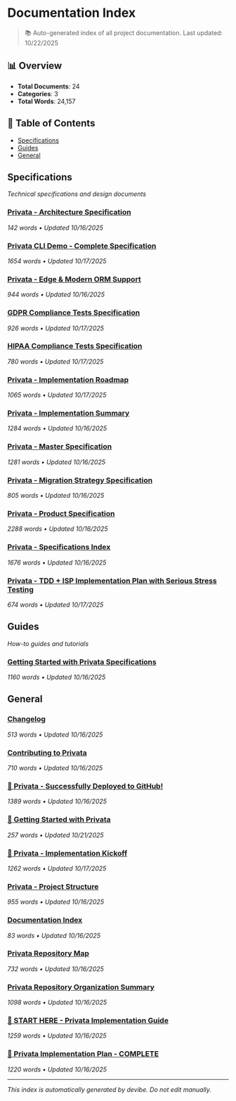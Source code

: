 # Documentation Index

> 📚 Auto-generated index of all project documentation. Last updated: 10/22/2025

## 📊 Overview

- **Total Documents**: 24
- **Categories**: 3
- **Total Words**: 24,157

## 📑 Table of Contents

- [Specifications](#specifications)
- [Guides](#guides)
- [General](#general)

## Specifications

*Technical specifications and design documents*

### [Privata - Architecture Specification](specifications/ARCHITECTURE_SPECIFICATION.md)

*142 words • Updated 10/16/2025*

### [Privata CLI Demo - Complete Specification](specifications/CLI_DEMO_SPECIFICATION.md)

*1654 words • Updated 10/17/2025*

### [Privata - Edge & Modern ORM Support](specifications/EDGE_AND_MODERN_ORM_SUPPORT.md)

*944 words • Updated 10/16/2025*

### [GDPR Compliance Tests Specification](specifications/GDPR_COMPLIANCE_TESTS.md)

*926 words • Updated 10/17/2025*

### [HIPAA Compliance Tests Specification](specifications/HIPAA_COMPLIANCE_TESTS.md)

*780 words • Updated 10/17/2025*

### [Privata - Implementation Roadmap](specifications/IMPLEMENTATION_ROADMAP.md)

*1065 words • Updated 10/17/2025*

### [Privata - Implementation Summary](specifications/IMPLEMENTATION_SUMMARY.md)

*1284 words • Updated 10/16/2025*

### [Privata - Master Specification](specifications/MASTER_SPECIFICATION.md)

*1281 words • Updated 10/16/2025*

### [Privata - Migration Strategy Specification](specifications/MIGRATION_STRATEGY_SPECIFICATION.md)

*805 words • Updated 10/16/2025*

### [Privata - Product Specification](specifications/PRODUCT_SPECIFICATION.md)

*2288 words • Updated 10/16/2025*

### [Privata - Specifications Index](specifications/SPECIFICATIONS_INDEX.md)

*1676 words • Updated 10/16/2025*

### [Privata - TDD + ISP Implementation Plan with Serious Stress Testing](specifications/TDD_ISP_IMPLEMENTATION_PLAN.md)

*674 words • Updated 10/17/2025*

## Guides

*How-to guides and tutorials*

### [Getting Started with Privata Specifications](guides/GETTING_STARTED.md)

*1160 words • Updated 10/16/2025*

## General

### [Changelog](CHANGELOG.md)

*513 words • Updated 10/16/2025*

### [Contributing to Privata](CONTRIBUTING.md)

*710 words • Updated 10/16/2025*

### [🎉 Privata - Successfully Deployed to GitHub!](DEPLOYMENT_SUCCESS.md)

*1389 words • Updated 10/16/2025*

### [🚀 Getting Started with Privata](GETTING_STARTED.md)

*257 words • Updated 10/21/2025*

### [🚀 Privata - Implementation Kickoff](IMPLEMENTATION_KICKOFF.md)

*1262 words • Updated 10/17/2025*

### [Privata - Project Structure](PROJECT_STRUCTURE.md)

*955 words • Updated 10/16/2025*

### [Documentation Index](README.md)

*83 words • Updated 10/16/2025*

### [Privata Repository Map](REPOSITORY_MAP.md)

*732 words • Updated 10/16/2025*

### [Privata Repository Organization Summary](REPOSITORY_ORGANIZATION_SUMMARY.md)

*1098 words • Updated 10/16/2025*

### [🚀 START HERE - Privata Implementation Guide](START_HERE.md)

*1259 words • Updated 10/16/2025*

### [🎉 Privata Implementation Plan - COMPLETE](SUMMARY.md)

*1220 words • Updated 10/16/2025*

---

*This index is automatically generated by devibe. Do not edit manually.*
